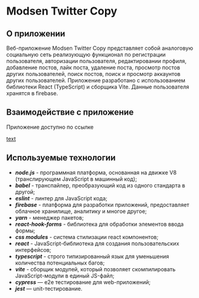 # Modsen Twitter Copy

## О приложении

Веб-приложение Modsen Twitter Copy представляет собой аналоговую социальную сеть реализующую функционал по регистрации пользователя, авторизации пользователя, редактировании профиля, добавление постов, лайк поста, удаление поста, просмотр постов других пользователей, поиск постов, поиск и просмотр аккаунтов других пользователей. Приложение разработано с использованием библиотеки React (TypeScript) и сборщика Vite. Данные пользователя хранятся в firebase.

## Взаимодействие с приложение

Приложение доступно по ссылке

[text](https://twittter-copy.netlify.app)

## Используемые технологии

- **_node.js_** - программная платформа, основанная на движке V8 (транслирующем JavaScript в машинный код);
- **_babel_** - транспайлер, преобразующий код из одного стандарта в другой;
- **_eslint_** - линтер для JavaScript кода;
- **_firebase_** - платформа для разработки приложений, предоставляет облачное хранилище, аналитику и многое другое;
- **_yarn_** - менеджер пакетов;
- **_react-hook-forms_** - библиотека для обработки элементов ввода формы;
- **_css modules_** - система стилизации react компонентов;
- **_react_** - JavaScript-библиотека для создания пользовательских интерфейсов;
- **_typescript_** - строго типизированный язык для уменьшения количества потенциальных багов;
- **_vite_** - сборщик модулей, который позволяет скомпилировать JavaScript-модули в единый JS-файл;
- **_cypress_** — e2e тестирование для web-приложений;
- **_jest_** — unit-тестирование.
